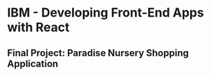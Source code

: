 # IBM - Developing Front-End Apps with React

## Final Project: Paradise Nursery Shopping Application

